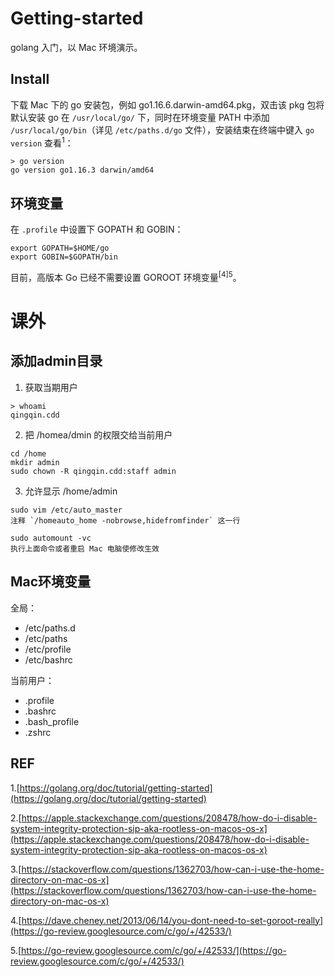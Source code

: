 # Getting-started
golang 入门，以 Mac 环境演示。

## Install

下载 Mac 下的 go 安装包，例如 go1.16.6.darwin-amd64.pkg，双击该 pkg 包将默认安装 go 在 `/usr/local/go/` 下，同时在环境变量 PATH 中添加 `/usr/local/go/bin`（详见 `/etc/paths.d/go` 文件），安装结束在终端中键入 `go version` 查看<sup>1</sup>：
```shell
> go version    
go version go1.16.3 darwin/amd64
```

## 环境变量

在 `.profile` 中设置下 GOPATH 和 GOBIN：
```
export GOPATH=$HOME/go
export GOBIN=$GOPATH/bin
```

目前，高版本 Go 已经不需要设置 GOROOT 环境变量<sup>[4]</sup><sup>5</sup>。

# 课外

## 添加admin目录

1. 获取当期用户

```shell
> whoami
qingqin.cdd
```

2. 把 /homea/dmin 的权限交给当前用户

```shell
cd /home
mkdir admin
sudo chown -R qingqin.cdd:staff admin
```

3. 允许显示 /home/admin

```shell
sudo vim /etc/auto_master 
注释 `/homeauto_home -nobrowse,hidefromfinder` 这一行

sudo automount -vc 
执行上面命令或者重启 Mac 电脑使修改生效
```

## Mac环境变量
全局：
- /etc/paths.d
- /etc/paths
- /etc/profile
- /etc/bashrc

当前用户：
- .profile
- .bashrc
- .bash_profile
- .zshrc

## REF

1.[https://golang.org/doc/tutorial/getting-started](https://golang.org/doc/tutorial/getting-started)

2.[https://apple.stackexchange.com/questions/208478/how-do-i-disable-system-integrity-protection-sip-aka-rootless-on-macos-os-x](https://apple.stackexchange.com/questions/208478/how-do-i-disable-system-integrity-protection-sip-aka-rootless-on-macos-os-x)

3.[https://stackoverflow.com/questions/1362703/how-can-i-use-the-home-directory-on-mac-os-x](https://stackoverflow.com/questions/1362703/how-can-i-use-the-home-directory-on-mac-os-x)

4.[https://dave.cheney.net/2013/06/14/you-dont-need-to-set-goroot-really](https://go-review.googlesource.com/c/go/+/42533/)

5.[https://go-review.googlesource.com/c/go/+/42533/](https://go-review.googlesource.com/c/go/+/42533/)

